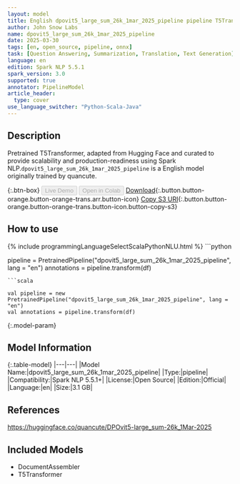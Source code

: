 ```yaml
---
layout: model
title: English dpovit5_large_sum_26k_1mar_2025_pipeline pipeline T5Transformer from quancute
author: John Snow Labs
name: dpovit5_large_sum_26k_1mar_2025_pipeline
date: 2025-03-30
tags: [en, open_source, pipeline, onnx]
task: [Question Answering, Summarization, Translation, Text Generation]
language: en
edition: Spark NLP 5.5.1
spark_version: 3.0
supported: true
annotator: PipelineModel
article_header:
  type: cover
use_language_switcher: "Python-Scala-Java"
---
```


## Description

Pretrained T5Transformer, adapted from Hugging Face and curated to provide scalability and production-readiness using Spark NLP.`dpovit5_large_sum_26k_1mar_2025_pipeline` is a English model originally trained by quancute.

{:.btn-box}
<button class="button button-orange" disabled>Live Demo</button>
<button class="button button-orange" disabled>Open in Colab</button>
[Download](https://s3.amazonaws.com/auxdata.johnsnowlabs.com/public/models/dpovit5_large_sum_26k_1mar_2025_pipeline_en_5.5.1_3.0_1743300016547.zip){:.button.button-orange.button-orange-trans.arr.button-icon}
[Copy S3 URI](s3://auxdata.johnsnowlabs.com/public/models/dpovit5_large_sum_26k_1mar_2025_pipeline_en_5.5.1_3.0_1743300016547.zip){:.button.button-orange.button-orange-trans.button-icon.button-copy-s3}

## How to use



<div class="tabs-box" markdown="1">
{% include programmingLanguageSelectScalaPythonNLU.html %}
```python

pipeline = PretrainedPipeline("dpovit5_large_sum_26k_1mar_2025_pipeline", lang = "en")
annotations =  pipeline.transform(df)   

```
```scala

val pipeline = new PretrainedPipeline("dpovit5_large_sum_26k_1mar_2025_pipeline", lang = "en")
val annotations = pipeline.transform(df)

```
</div>

{:.model-param}
## Model Information

{:.table-model}
|---|---|
|Model Name:|dpovit5_large_sum_26k_1mar_2025_pipeline|
|Type:|pipeline|
|Compatibility:|Spark NLP 5.5.1+|
|License:|Open Source|
|Edition:|Official|
|Language:|en|
|Size:|3.1 GB|

## References

https://huggingface.co/quancute/DPOvit5-large_sum-26k_1Mar-2025

## Included Models

- DocumentAssembler
- T5Transformer